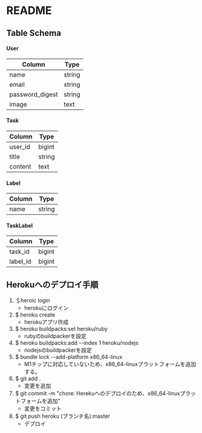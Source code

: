 # README
## Table Schema
#### User
| Column          | Type   |
| --------------- | ------ |
| name            | string |
| email           | string |
| password_digest | string |
| image           | text   |

#### Task
| Column  | Type   |
| ------- | ------ |
| user_id | bigint |
| title   | string |
| content | text   |

#### Label
| Column | Type   |
| ------ | ------ |
| name   | string |

#### TaskLabel
| Column   | Type   |
| -------- | ------ |
| task_id  | bigint |
| label_id | bigint |

## Herokuへのデプロイ手順
1. ＄heroic login
   -  herokuにログイン　
2. $ heroku create
   - herokuアプリ作成
3. $ heroku buildpacks:set heroku/ruby
   - rubyのbuildpackerを設定
4. $ heroku buildpacks:add --index 1 heroku/nodejs
   - nodejsのbuildpackerを設定
5. $ bundle lock --add-platform x86_64-linux
   - M1チップに対応していないため、x86_64-linuxプラットフォームを追加する。　
6. $ git add .
   - 変更を追加
7. $ git commit -m "chore: Herekuへのデプロイのため、x86_64-linuxプラットフォームを追加"
   - 変更をコミット
8. $ git push heroku (ブランチ名):master
   - デプロイ
